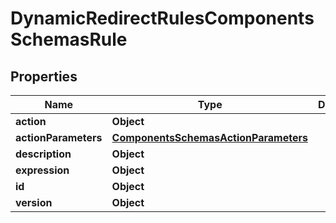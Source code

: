 # DynamicRedirectRulesComponentsSchemasRule

## Properties
Name | Type | Description | Notes
------------ | ------------- | ------------- | -------------
**action** | **Object** |  |  [optional]
**actionParameters** | [**ComponentsSchemasActionParameters**](ComponentsSchemasActionParameters.md) |  |  [optional]
**description** | **Object** |  |  [optional]
**expression** | **Object** |  |  [optional]
**id** | **Object** |  |  [optional]
**version** | **Object** |  |  [optional]
